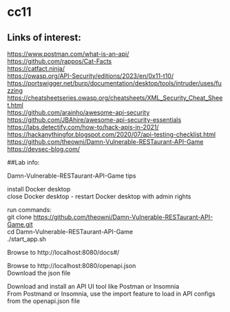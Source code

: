 # cc11  
  
## Links of interest:  
  
https://www.postman.com/what-is-an-api/  
https://github.com/rappos/Cat-Facts  
https://catfact.ninja/  
https://owasp.org/API-Security/editions/2023/en/0x11-t10/  
https://portswigger.net/burp/documentation/desktop/tools/intruder/uses/fuzzing  
https://cheatsheetseries.owasp.org/cheatsheets/XML_Security_Cheat_Sheet.html  
https://github.com/arainho/awesome-api-security  
https://github.com/JBAhire/awesome-api-security-essentials  
https://labs.detectify.com/how-to/hack-apis-in-2021/  
https://hackanythingfor.blogspot.com/2020/07/api-testing-checklist.html  
https://github.com/theowni/Damn-Vulnerable-RESTaurant-API-Game  
https://devsec-blog.com/  

##Lab info:

Damn-Vulnerable-RESTaurant-API-Game tips

install Docker desktop  
close Docker desktop - restart Docker desktop with admin rights  

run commands:  
git clone https://github.com/theowni/Damn-Vulnerable-RESTaurant-API-Game.git  
cd Damn-Vulnerable-RESTaurant-API-Game  
./start_app.sh  

Browse to http://localhost:8080/docs#/  

Browse to http://localhost:8080/openapi.json  
Download the json file  

Download and install an API UI tool like Postman or Insomnia  
From Postmand or Insomnia, use the import feature to load in API configs from the openapi.json file  
